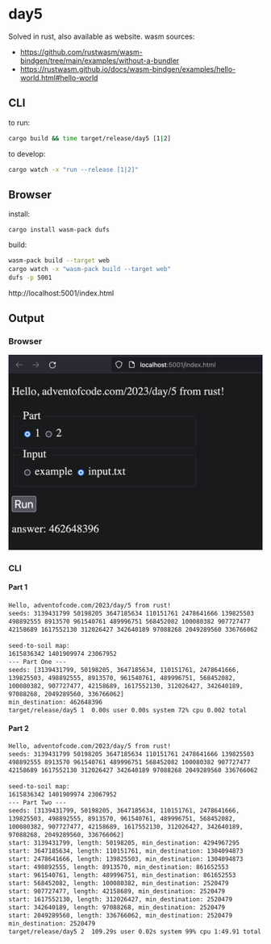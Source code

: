 # day5

Solved in rust, also available as website.
wasm sources:
- https://github.com/rustwasm/wasm-bindgen/tree/main/examples/without-a-bundler
- https://rustwasm.github.io/docs/wasm-bindgen/examples/hello-world.html#hello-world

## CLI
to run:
```bash
cargo build && time target/release/day5 [1|2]
```

to develop:
```bash
cargo watch -x "run --release [1|2]"
```

## Browser
install:
```
cargo install wasm-pack dufs
```

build:
```bash
wasm-pack build --target web
cargo watch -x "wasm-pack build --target web"
dufs -p 5001
```
http://localhost:5001/index.html


## Output
### Browser
![screenshot](./screenshot.png)

### CLI
#### Part 1
```
Hello, adventofcode.com/2023/day/5 from rust!
seeds: 3139431799 50198205 3647185634 110151761 2478641666 139825503 498892555 8913570 961540761 489996751 568452082 100080382 907727477 42158689 1617552130 312026427 342640189 97088268 2049289560 336766062

seed-to-soil map:
1615836342 1401909974 23067952
--- Part One ---
seeds: [3139431799, 50198205, 3647185634, 110151761, 2478641666, 139825503, 498892555, 8913570, 961540761, 489996751, 568452082, 100080382, 907727477, 42158689, 1617552130, 312026427, 342640189, 97088268, 2049289560, 336766062]
min_destination: 462648396
target/release/day5 1  0.00s user 0.00s system 72% cpu 0.002 total
```

#### Part 2
```
Hello, adventofcode.com/2023/day/5 from rust!
seeds: 3139431799 50198205 3647185634 110151761 2478641666 139825503 498892555 8913570 961540761 489996751 568452082 100080382 907727477 42158689 1617552130 312026427 342640189 97088268 2049289560 336766062

seed-to-soil map:
1615836342 1401909974 23067952
--- Part Two ---
seeds: [3139431799, 50198205, 3647185634, 110151761, 2478641666, 139825503, 498892555, 8913570, 961540761, 489996751, 568452082, 100080382, 907727477, 42158689, 1617552130, 312026427, 342640189, 97088268, 2049289560, 336766062]
start: 3139431799, length: 50198205, min_destination: 4294967295
start: 3647185634, length: 110151761, min_destination: 1304094873
start: 2478641666, length: 139825503, min_destination: 1304094873
start: 498892555, length: 8913570, min_destination: 861652553
start: 961540761, length: 489996751, min_destination: 861652553
start: 568452082, length: 100080382, min_destination: 2520479
start: 907727477, length: 42158689, min_destination: 2520479
start: 1617552130, length: 312026427, min_destination: 2520479
start: 342640189, length: 97088268, min_destination: 2520479
start: 2049289560, length: 336766062, min_destination: 2520479
min_destination: 2520479
target/release/day5 2  109.29s user 0.02s system 99% cpu 1:49.91 total
```